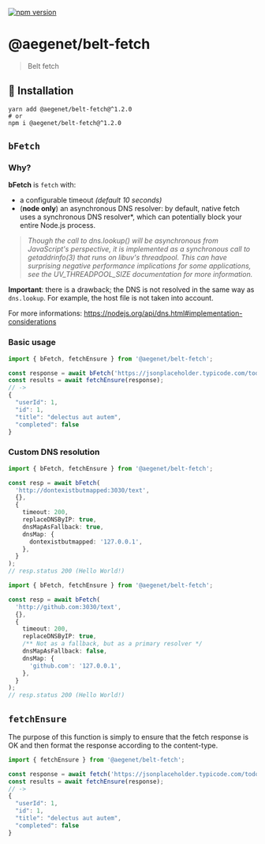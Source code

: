 [![npm version](https://img.shields.io/npm/v/@aegenet/belt-fetch.svg)](https://www.npmjs.com/package/@aegenet/belt-fetch)
<br>

# @aegenet/belt-fetch

> Belt fetch

## 💾 Installation

```shell
yarn add @aegenet/belt-fetch@^1.2.0
# or
npm i @aegenet/belt-fetch@^1.2.0
```

## `bFetch`

### Why?

**bFetch** is `fetch` with:
- a configurable timeout *(default 10 seconds)*
- (**node only**) an asynchronous DNS resolver: by default, native fetch uses a synchronous DNS resolver*, which can potentially block your entire Node.js process.

> *Though the call to dns.lookup() will be asynchronous from JavaScript's perspective, it is implemented as a synchronous call to getaddrinfo(3) that runs on libuv's threadpool. This can have surprising negative performance implications for some applications, see the UV_THREADPOOL_SIZE documentation for more information.*

**Important**: there is a drawback; the DNS is not resolved in the same way as `dns.lookup`. For example, the host file is not taken into account.

For more informations: https://nodejs.org/api/dns.html#implementation-considerations

### Basic usage

```typescript
import { bFetch, fetchEnsure } from '@aegenet/belt-fetch';

const response = await bFetch('https://jsonplaceholder.typicode.com/todos/1');
const results = await fetchEnsure(response);
// ->
{
  "userId": 1,
  "id": 1,
  "title": "delectus aut autem",
  "completed": false
}
```

### Custom DNS resolution

```typescript
import { bFetch, fetchEnsure } from '@aegenet/belt-fetch';

const resp = await bFetch(
  'http://dontexistbutmapped:3030/text',
  {},
  {
    timeout: 200,
    replaceDNSByIP: true,
    dnsMapAsFallback: true,
    dnsMap: {
      dontexistbutmapped: '127.0.0.1',
    },
  }
);
// resp.status 200 (Hello World!)
```

```typescript
import { bFetch, fetchEnsure } from '@aegenet/belt-fetch';

const resp = await bFetch(
  'http://github.com:3030/text',
  {},
  {
    timeout: 200,
    replaceDNSByIP: true,
    /** Not as a fallback, but as a primary resolver */
    dnsMapAsFallback: false,
    dnsMap: {
      'github.com': '127.0.0.1',
    },
  }
);
// resp.status 200 (Hello World!)
```

## `fetchEnsure`

The purpose of this function is simply to ensure that the fetch response is OK and then format the response according to the content-type.

```typescript
import { fetchEnsure } from '@aegenet/belt-fetch';

const response = await fetch('https://jsonplaceholder.typicode.com/todos/1');
const results = await fetchEnsure(response);
// ->
{
  "userId": 1,
  "id": 1,
  "title": "delectus aut autem",
  "completed": false
}
```
